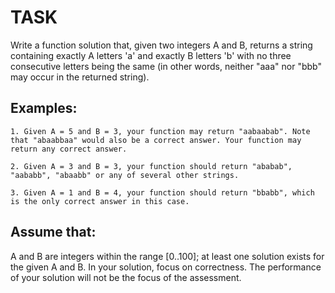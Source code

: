 # TASK

Write a function solution that, given two integers A and B, returns a string containing exactly A letters 'a' and exactly B letters 'b' with no three consecutive letters being the same (in other words, neither "aaa" nor "bbb" may occur in the returned string).

## Examples:
```
1. Given A = 5 and B = 3, your function may return "aabaabab". Note that "abaabbaa" would also be a correct answer. Your function may return any correct answer.

2. Given A = 3 and B = 3, your function should return "ababab", "aababb", "abaabb" or any of several other strings.

3. Given A = 1 and B = 4, your function should return "bbabb", which is the only correct answer in this case.
```

## Assume that:

A and B are integers within the range [0..100];
at least one solution exists for the given A and B.
In your solution, focus on correctness. The performance of your solution will not be the focus of the assessment.